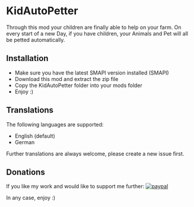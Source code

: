 # KidAutoPetter

Through this mod your children are finally able to help on your farm.
On every start of a new Day, if you have children, your Animals and Pet will all be petted automatically.

## Installation

 - Make sure you have the latest SMAPI version installed (SMAPI)
 - Download this mod and extract the zip file
 - Copy the KidAutoPetter folder into your mods folder
 - Enjoy :)

## Translations
The following languages are supported:
 - English (default)
 - German

Further translations are always welcome, please create a new issue first.

## Donations
If you like my work and would like to support me further:
[![paypal](https://www.paypalobjects.com/en_US/DK/i/btn/btn_donateCC_LG.gif)](https://www.paypal.com/donate/?hosted_button_id=K5KVUTX6HJHXU)

In any case, enjoy :)
